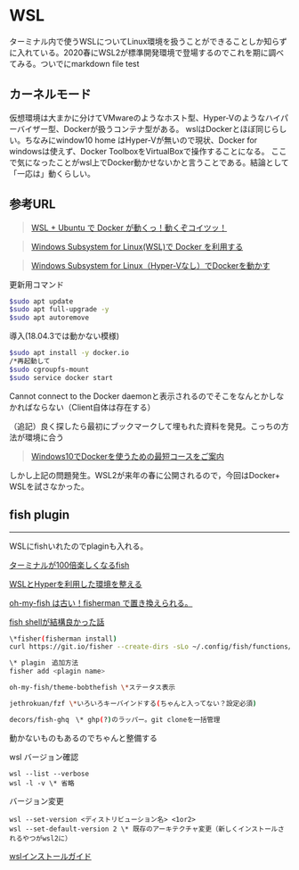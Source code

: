 # WSL

ターミナル内で使うWSLについてLinux環境を扱うことができることしか知らずに入れている。2020春にWSL2が標準開発環境で登場するのでこれを期に調べてみる。ついでにmarkdown file test
## カーネルモード

仮想環境は大まかに分けてVMwareのようなホスト型、Hyper-Vのようなハイパーバイザー型、Dockerが扱うコンテナ型がある。
wslはDockerとほぼ同じらしい。ちなみにwindow10 home はHyper-Vが無いので現状、Docker for windowsは使えず、Docker ToolboxをVirtualBoxで操作することになる。
ここで気になったことがwsl上でDocker動かせないかと言うことである。結論として「一応は」動くらしい。
## 参考URL
>[WSL + Ubuntu で Docker が動くっ！動くぞコイツッ！](https://qiita.com/koinori/items/78a946fc74452af9afba)

>[Windows Subsystem for Linux(WSL)で Docker を利用する](https://simplestar-tech.hatenablog.com/entry/2019/10/14/101551)

>[Windows Subsystem for Linux（Hyper-Vなし）でDockerを動かす](https://www.nuits.jp/entry/docker-on-wsl)

更新用コマンド

```Bash
$sudo apt update
$sudo apt full-upgrade -y
$sudo apt autoremove
```

導入(18.04.3では動かない模様)
```Bash
$sudo apt install -y docker.io
/*再起動して
$sudo cgroupfs-mount
$sudo service docker start
```

Cannot connect to the Docker daemonと表示されるのでそこをなんとかしなかればならない（Client自体は存在する）

（追記）良く探したら最初にブックマークして埋もれた資料を発見。こっちの方法が環境に合う
>[Windows10でDockerを使うための最短コースをご案内](https://www.orangeitems.com/entry/2019/01/10/143859)

しかし上記の問題発生。WSL2が来年の春に公開されるので，今回はDocker+ WSLを試さなかった。

## fish plugin
---
WSLにfishいれたのでplaginも入れる。

[ターミナルが100倍楽しくなるfish](https://blog.mamansoft.net/2017/10/15/enjoy-fish/)

[WSLとHyperを利用した環境を整える](https://matcha-choco010.net/2018/06/30/wsl%E3%81%A8hyper%E3%82%92%E5%88%A9%E7%94%A8%E3%81%97%E3%81%9F%E7%92%B0%E5%A2%83%E3%82%92%E6%95%B4%E3%81%88%E3%82%8B/)

[oh-my-fish は古い！fisherman で置き換えられる。](https://futurismo.biz/archives/6079)

[fish shellが結構良かった話](https://qiita.com/hennin/items/33758226a0de8c963ddf)

```Bash
\*fisher(fisherman install)
curl https://git.io/fisher --create-dirs -sLo ~/.config/fish/functions/fisher.fish

\* plagin　追加方法
fisher add <plagin name>

oh-my-fish/theme-bobthefish \*ステータス表示

jethrokuan/fzf \*いろいろキーバインドする(ちゃんと入ってない？設定必須)

decors/fish-ghq　\* ghp(?)のラッパー。git cloneを一括管理
```
動かないものもあるのでちゃんと整備する

wsl バージョン確認
```
wsl --list --verbose
wsl -l -v \* 省略
```
バージョン変更
```
wsl --set-version <ディストリビューション名> <1or2>
wsl --set-default-version 2 \* 既存のアーキテクチャ変更（新しくインストールされるやつがwsl2に）
```
[wslインストールガイド](https://docs.microsoft.com/ja-jp/windows/wsl/install-win10)